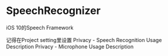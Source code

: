 # SpeechRecognizer
iOS 10的Speech Framework

记得在Project setting里设置 
Privacy - Speech Recognition Usage Description 
Privacy - Microphone Usage Description
